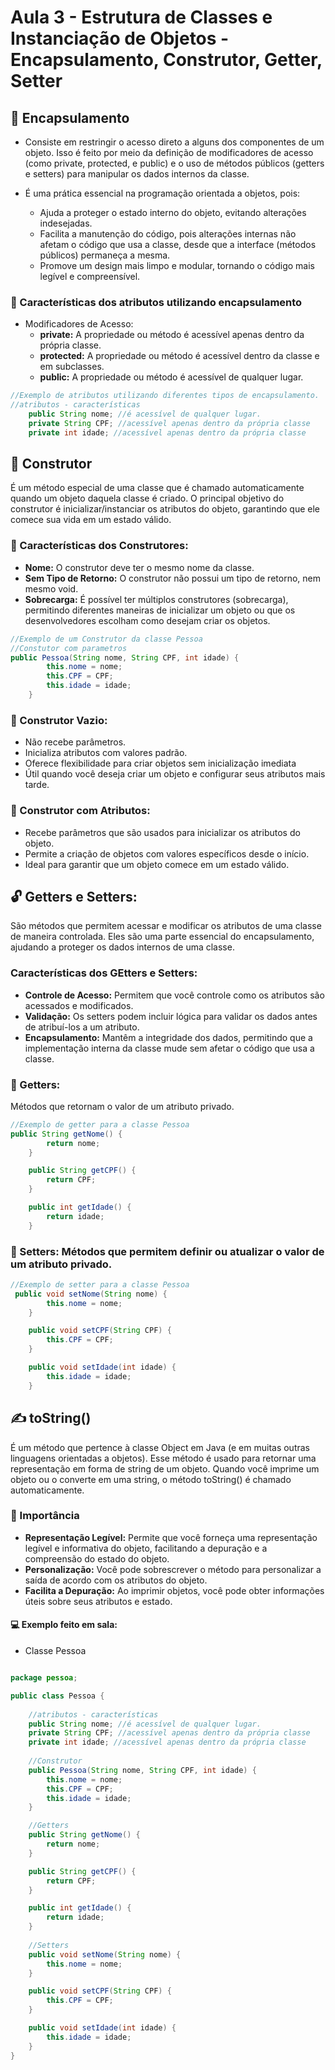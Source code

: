 # Aula 3 - Estrutura de Classes e Instanciação de Objetos - Encapsulamento, Construtor, Getter, Setter

## 💊 Encapsulamento

- Consiste em restringir o acesso direto a alguns dos componentes de um objeto. Isso é feito por meio da definição de modificadores de acesso (como private, protected, e public) e o uso de métodos públicos (getters e setters) para manipular os dados internos da classe.

- É uma prática essencial na programação orientada a objetos, pois:
  - Ajuda a proteger o estado interno do objeto, evitando alterações indesejadas.
  - Facilita a manutenção do código, pois alterações internas não afetam o código que usa a classe, desde que a interface (métodos públicos) permaneça a mesma.
  - Promove um design mais limpo e modular, tornando o código mais legível e compreensível.


### 🔐 Características dos atributos utilizando encapsulamento

- Modificadores de Acesso:
  - **private:** A propriedade ou método é acessível apenas dentro da própria classe.
  - **protected:** A propriedade ou método é acessível dentro da classe e em subclasses.
  - **public:** A propriedade ou método é acessível de qualquer lugar.
 
```Java
//Exemplo de atributos utilizando diferentes tipos de encapsulamento.
//atributos - características
    public String nome; //é acessível de qualquer lugar.
    private String CPF; //acessível apenas dentro da própria classe
    private int idade; //acessível apenas dentro da própria classe
```
 
## 🔨 Construtor

É um método especial de uma classe que é chamado automaticamente quando um objeto daquela classe é criado. O principal objetivo do construtor é inicializar/instanciar os atributos do objeto, garantindo que ele comece sua vida em um estado válido.

### 🧰 Características dos Construtores:
  - **Nome:** O construtor deve ter o mesmo nome da classe.
  - **Sem Tipo de Retorno:** O construtor não possui um tipo de retorno, nem mesmo void.
  - **Sobrecarga:** É possível ter múltiplos construtores (sobrecarga), permitindo diferentes maneiras de inicializar um objeto ou que os desenvolvedores escolham como desejam criar os objetos.

```Java
//Exemplo de um Construtor da classe Pessoa
//Constutor com parametros
public Pessoa(String nome, String CPF, int idade) {
        this.nome = nome;
        this.CPF = CPF;
        this.idade = idade;
    }
```

### 🪹 Construtor Vazio:
  - Não recebe parâmetros.
  - Inicializa atributos com valores padrão.
  - Oferece flexibilidade para criar objetos sem inicialização imediata
  - Útil quando você deseja criar um objeto e configurar seus atributos mais tarde.
### 🪺 Construtor com Atributos:
  - Recebe parâmetros que são usados para inicializar os atributos do objeto.
  - Permite a criação de objetos com valores específicos desde o início.
  - Ideal para garantir que um objeto comece em um estado válido.
  
## 🔓 Getters e Setters:

São métodos que permitem acessar e modificar os atributos de uma classe de maneira controlada. Eles são uma parte essencial do encapsulamento, ajudando a proteger os dados internos de uma classe.

### Características dos GEtters e Setters:
- **Controle de Acesso:** Permitem que você controle como os atributos são acessados e modificados.
- **Validação:** Os setters podem incluir lógica para validar os dados antes de atribuí-los a um atributo.
- **Encapsulamento:** Mantêm a integridade dos dados, permitindo que a implementação interna da classe mude sem afetar o código que usa a classe.

### 📂 Getters:
Métodos que retornam o valor de um atributo privado.

```Java
//Exemplo de getter para a classe Pessoa
public String getNome() {
        return nome;
    }

    public String getCPF() {
        return CPF;
    }

    public int getIdade() {
        return idade;
    }
```

### 📝 Setters: Métodos que permitem definir ou atualizar o valor de um atributo privado.

```Java
//Exemplo de setter para a classe Pessoa
 public void setNome(String nome) {
        this.nome = nome;
    }

    public void setCPF(String CPF) {
        this.CPF = CPF;
    }

    public void setIdade(int idade) {
        this.idade = idade;
    }
```

## ✍️ toString()

É um método que pertence à classe Object em Java (e em muitas outras linguagens orientadas a objetos). Esse método é usado para retornar uma representação em forma de string de um objeto. Quando você imprime um objeto ou o converte em uma string, o método toString() é chamado automaticamente.

### 🛑 Importância
- **Representação Legível:** Permite que você forneça uma representação legível e informativa do objeto, facilitando a depuração e a compreensão do estado do objeto.
- **Personalização:** Você pode sobrescrever o método para personalizar a saída de acordo com os atributos do objeto.
- **Facilita a Depuração:** Ao imprimir objetos, você pode obter informações úteis sobre seus atributos e estado.

#### 💻 Exemplo feito em sala:
- Classe Pessoa
```Java

package pessoa;

public class Pessoa {
    
    //atributos - características
    public String nome; //é acessível de qualquer lugar.
    private String CPF; //acessível apenas dentro da própria classe
    private int idade; //acessível apenas dentro da própria classe
    
    //Construtor
    public Pessoa(String nome, String CPF, int idade) {
        this.nome = nome;
        this.CPF = CPF;
        this.idade = idade;
    }

    //Getters
    public String getNome() {
        return nome;
    }

    public String getCPF() {
        return CPF;
    }

    public int getIdade() {
        return idade;
    }
    
    //Setters
    public void setNome(String nome) {
        this.nome = nome;
    }

    public void setCPF(String CPF) {
        this.CPF = CPF;
    }

    public void setIdade(int idade) {
        this.idade = idade;
    }
}

```
